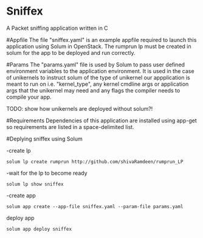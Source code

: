 # Sniffex
A Packet sniffing application written in C

#Appfile
The file "sniffex.yaml" is an example appfile required to launch this application using Solum in OpenStack.
The rumprun lp must be created in solum for the app to be deployed and run correctly.

#Params
The "params.yaml" file is used by Solum to pass user defined environment variables to the application environment. It is used in the case of unikernels to instruct solum of the type of unikernel our appplication is meant to run on i.e. "kernel_type", any kernel cmdline args or application args that the unikernel may need and any flags the compiler needs to compile your app.

TODO: show how unikernels are deployed without solum?!

#Requirements
Dependencies of this application are installed using app-get so requirements are listed in a space-delimited list.

#Deplying sniffex using Solum

-create lp
```
solum lp create rumprun http://github.com/shivaRamdeen/rumprun_LP
```
-wait for the lp to become ready
```
solum lp show sniffex
```
-create app
```
solum app create --app-file sniffex.yaml --param-file params.yaml
```
deploy app
```
solum app deploy sniffex
```
